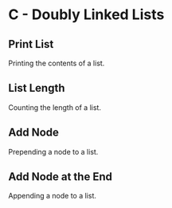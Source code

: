 # C - Doubly Linked Lists

## Print List
Printing the contents of a list.

## List Length
Counting the length of a list.

## Add Node
Prepending a node to a list.

## Add Node at the End
Appending a node to a list.
